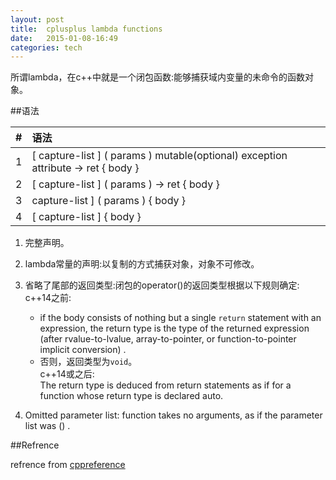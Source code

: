 ```yaml
---
layout: post
title:  cplusplus lambda functions
date:   2015-01-08-16:49  
categories: tech
---  
```



所谓lambda，在c++中就是一个闭包函数:能够捕获域内变量的未命令的函数对象。

##语法  



|#|语法|  
|:--|:--|  
|1|[ capture-list ] ( params ) mutable(optional) exception attribute -> ret { body }|
|2|[ capture-list ] ( params ) -> ret { body } |
|3| capture-list ] ( params ) { body } |
|4|[ capture-list ] { body } |

1. 完整声明。  

2.	lambda常量的声明:以复制的方式捕获对象，对象不可修改。  

3.	省略了尾部的返回类型:闭包的operator()的返回类型根据以下规则确定:  
			 c++14之前:  
      * if the body consists of nothing but a single `return` statement with an expression, the return type is the type of the returned expression (after rvalue-to-lvalue, array-to-pointer, or function-to-pointer implicit conversion) .  
      * 否则，返回类型为`void`。  
c++14或之后:  
			 The return type is deduced from return statements as if for a function whose return type is declared auto. 

4.	Omitted parameter list: function takes no arguments, as if the parameter list was () .


##Refrence  

refrence from [cppreference](http://en.cppreference.com/w/cpp/language/lambda)  
